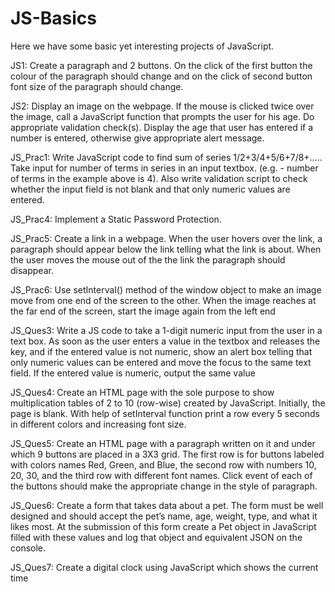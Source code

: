 # JS-Basics
Here we have some basic yet interesting projects of JavaScript.

JS1: 
Create a paragraph and 2 buttons. On the click of the first button the colour of the paragraph should change and on the click of second button font size of the paragraph should change.

JS2:
Display an image on the webpage. If the mouse is clicked twice over the image, call a JavaScript function that prompts the user for his age. Do appropriate validation check(s). Display the age that user has entered if a number is entered, otherwise give appropriate alert message.

JS_Prac1:
Write JavaScript code to find sum of series 1/2+3/4+5/6+7/8+…..
Take input for number of terms in series in an input textbox. (e.g. - number of terms in the example above is 4).
Also write validation script to check whether the input field is not blank and that only numeric values are entered.

JS_Prac4:
Implement a Static Password Protection.

JS_Prac5:
Create a link in a webpage. When the user hovers over the link, a paragraph should appear below the link telling what the link is about. When the user moves the mouse out of the the link the paragraph should disappear.

JS_Prac6:
Use setInterval() method of the window object to make an image move from one end of the screen to the other. When the image reaches at the far end of the screen, start the image again from the left end

JS_Ques3:
Write a JS code to take a 1-digit numeric input from the user in a text box. As soon as the user enters a value in the textbox and releases the key, and if the entered value is not numeric, show an alert box telling that only numeric values can be entered and move the focus to the same text field. If the entered value is numeric, output the same value

JS_Ques4:
Create an HTML page with the sole purpose to show multiplication tables of 2 to 10 (row-wise)
created by JavaScript. Initially, the page is blank. With help of setInterval function print a row
every 5 seconds in different colors and increasing font size.

JS_Ques5:
Create an HTML page with a paragraph written on it and under which 9 buttons are placed in a
3X3 grid. The first row is for buttons labeled with colors names Red, Green, and Blue, the
second row with numbers 10, 20, 30, and the third row with different font names. Click event
of each of the buttons should make the appropriate change in the style of paragraph.

JS_Ques6:
Create a form that takes data about a pet. The form must be well designed and should accept
the pet’s name, age, weight, type, and what it likes most. At the submission of this form create
a Pet object in JavaScript filled with these values and log that object and equivalent JSON on
the console.

JS_Ques7: Create a digital clock using JavaScript which shows the current time
